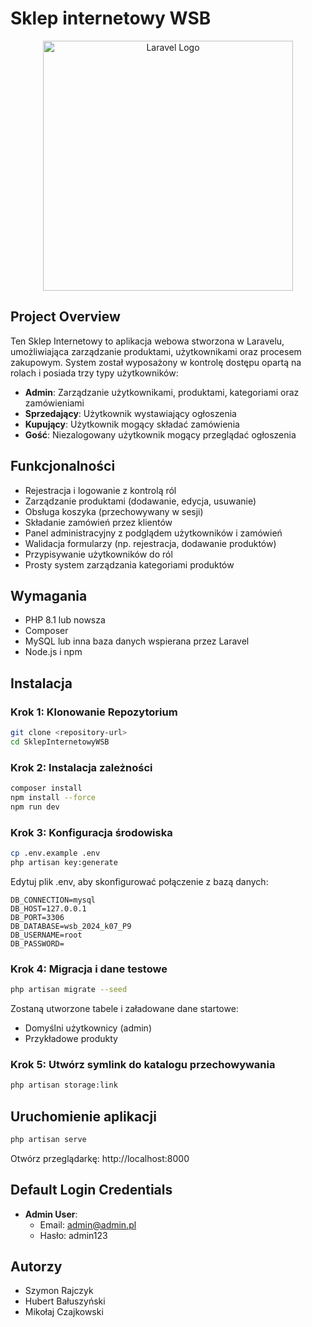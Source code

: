 # Sklep internetowy WSB

<p align="center">
  <img src="https://raw.githubusercontent.com/laravel/art/master/logo-lockup/5%20SVG/2%20CMYK/1%20Full%20Color/laravel-logolockup-cmyk-red.svg" width="400" alt="Laravel Logo">
</p>

## Project Overview

Ten Sklep Internetowy to aplikacja webowa stworzona w Laravelu, umożliwiająca zarządzanie produktami, użytkownikami oraz procesem zakupowym. System został wyposażony w kontrolę dostępu opartą na rolach i posiada trzy typy użytkowników:

- **Admin**: Zarządzanie użytkownikami, produktami, kategoriami oraz zamówieniami
- **Sprzedający**: Użytkownik wystawiający ogłoszenia
- **Kupujący**: Użytkownik mogący składać zamówienia
- **Gość**: Niezalogowany użytkownik mogący przeglądać ogłoszenia

## Funkcjonalności

- Rejestracja i logowanie z kontrolą ról
- Zarządzanie produktami (dodawanie, edycja, usuwanie)
- Obsługa koszyka (przechowywany w sesji)
- Składanie zamówień przez klientów
- Panel administracyjny z podglądem użytkowników i zamówień
- Walidacja formularzy (np. rejestracja, dodawanie produktów)
- Przypisywanie użytkowników do ról
- Prosty system zarządzania kategoriami produktów

## Wymagania

- PHP 8.1 lub nowsza
- Composer
- MySQL lub inna baza danych wspierana przez Laravel
- Node.js i npm

## Instalacja

### Krok 1: Klonowanie Repozytorium

```bash
git clone <repository-url>
cd SklepInternetowyWSB
```

### Krok 2: Instalacja zależności

```bash
composer install
npm install --force
npm run dev
```

### Krok 3: Konfiguracja środowiska

```bash
cp .env.example .env
php artisan key:generate
```

Edytuj plik .env, aby skonfigurować połączenie z bazą danych:

```
DB_CONNECTION=mysql
DB_HOST=127.0.0.1
DB_PORT=3306
DB_DATABASE=wsb_2024_k07_P9
DB_USERNAME=root
DB_PASSWORD=
```

### Krok 4: Migracja i dane testowe

```bash
php artisan migrate --seed
```

Zostaną utworzone tabele i załadowane dane startowe:
- Domyślni użytkownicy (admin)
- Przykładowe produkty

### Krok 5: Utwórz symlink do katalogu przechowywania

```bash
php artisan storage:link
```

## Uruchomienie aplikacji

```bash
php artisan serve
```

Otwórz przeglądarkę: http://localhost:8000

## Default Login Credentials

- **Admin User**:
  - Email: admin@admin.pl
  - Hasło: admin123

## Autorzy

- Szymon Rajczyk
- Hubert Bałuszyński
- Mikołaj Czajkowski

